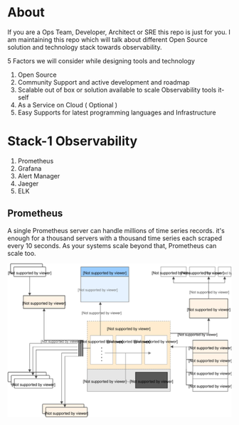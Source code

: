 # About
If you are a Ops Team, Developer, Architect or SRE this repo is just for you.
I am maintaining this repo which will talk about different Open Source solution and technology stack towards observability.

5 Factors we will consider while designing tools and technology
1. Open Source
2. Community Support and active development and roadmap
3. Scalable out of box or solution available to scale Observability tools it-self
4. As a Service on Cloud ( Optional )
5. Easy Supports for latest programming languages and Infrastructure

# Stack-1 Observability
1. Prometheus
2. Grafana
3. Alert Manager
4. Jaeger
5. ELK

## Prometheus

A single Prometheus server can handle millions of time series records. it's enough for a thousand servers with a thousand time series each scraped every 10 seconds. As your systems scale beyond that, Prometheus can scale too.

![img](diagram/architecture.svg)

